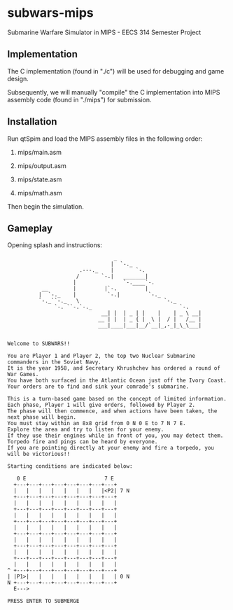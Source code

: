 subwars-mips
============

Submarine Warfare Simulator in MIPS - EECS 314 Semester Project

Implementation
--------------

The C implementation (found in "./c") will be used for debugging and game design.

Subsequently, we will manually "compile" the C implementation into MIPS assembly code (found in "./mips") for submission.

Installation
------------
Run qtSpim and load the MIPS assembly files in the following order:

1. mips/main.asm

2. mips/output.asm

3. mips/state.asm

4. mips/math.asm

Then begin the simulation.

Gameplay
--------
Opening splash and instructions:

                                      _
                                     |  `-._
                           .---._    |       `-.
                          /       `-.|   _______|
                         |               `-.____`-.
               __        |         |`-.         |
              |  `-._    |          `-.|         `-._
              `-._``-._   \                           `-._
                   `-. ``-.`-._                            `-.
                                  __| |  | _ | |    |    | _ \ __|
                                 __ | |  | _ { |  \ |  / |   /__ |
                                 ___|____|___|__/`__|_,-_|_\_\___|


    Welcome to SUBWARS!!

    You are Player 1 and Player 2, the top two Nuclear Submarine commanders in the Soviet Navy.
    It is the year 1958, and Secretary Khrushchev has ordered a round of War Games.
    You have both surfaced in the Atlantic Ocean just off the Ivory Coast.
    Your orders are to find and sink your comrade's submarine.

    This is a turn-based game based on the concept of limited information.
    Each phase, Player 1 will give orders, followed by Player 2.
    The phase will then commence, and when actions have been taken, the next phase will begin.
    You must stay within an 8x8 grid from 0 N 0 E to 7 N 7 E.
    Explore the area and try to listen for your enemy.
    If they use their engines while in front of you, you may detect them.
    Torpedo fire and pings can be heard by everyone.
    If you are pointing directly at your enemy and fire a torpedo, you will be victorious!!

    Starting conditions are indicated below:

       0 E                         7 E
      +---+---+---+---+---+---+---+---+
      |   |   |   |   |   |   |   |<P2| 7 N
      +---+---+---+---+---+---+---+---+
      |   |   |   |   |   |   |   |   |
      +---+---+---+---+---+---+---+---+
      |   |   |   |   |   |   |   |   |
      +---+---+---+---+---+---+---+---+
      |   |   |   |   |   |   |   |   |
      +---+---+---+---+---+---+---+---+
      |   |   |   |   |   |   |   |   |
      +---+---+---+---+---+---+---+---+
      |   |   |   |   |   |   |   |   |
      +---+---+---+---+---+---+---+---+
      |   |   |   |   |   |   |   |   |
    ^ +---+---+---+---+---+---+---+---+
    | |P1>|   |   |   |   |   |   |   | 0 N
    N +---+---+---+---+---+---+---+---+
      E--->

    PRESS ENTER TO SUBMERGE

